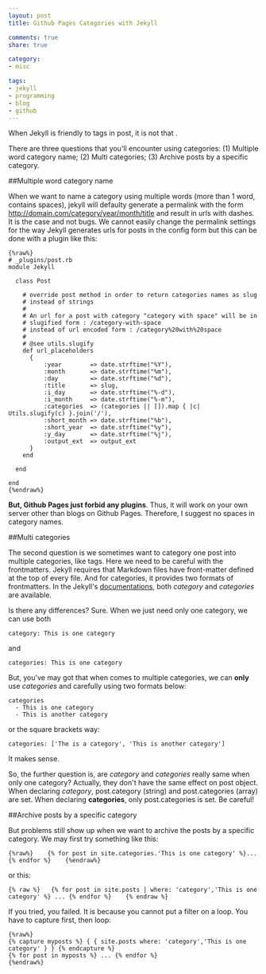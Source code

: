 ```yaml
---
layout: post
title: Github Pages Categories with Jekyll

comments: true
share: true

category:
- misc

tags:
- jekyll
- programming
- blog
- github
---
```


When Jekyll is friendly to tags in post, it is not that .


There are three questions that you'll encounter using categories: (1) Multiple word category name; (2) Multi categories; (3) Archive posts by a specific category.

##Multiple word category name

When we want to name a category using multiple words (more than 1 word, contains spaces), jekyll will defaulty generate a permalink with the form http://domain.com/category/year/month/title and result in urls with dashes. It is the case and not bugs. We cannot easily change the permalink settings for the way Jekyll generates urls for posts in the config form but this can be done with a plugin like this:


```
{%raw%}  
# _plugins/post.rb
module Jekyll

  class Post

    # override post method in order to return categories names as slug
    # instead of strings
    #
    # An url for a post with category "category with space" will be in
    # slugified form : /category-with-space
    # instead of url encoded form : /category%20with%20space
    #
    # @see utils.slugify
    def url_placeholders
      {
          :year        => date.strftime("%Y"),
          :month       => date.strftime("%m"),
          :day         => date.strftime("%d"),
          :title       => slug,
          :i_day       => date.strftime("%-d"),
          :i_month     => date.strftime("%-m"),
          :categories  => (categories || []).map { |c| Utils.slugify(c) }.join('/'),
          :short_month => date.strftime("%b"),
          :short_year  => date.strftime("%y"),
          :y_day       => date.strftime("%j"),
          :output_ext  => output_ext
      }
    end

  end

end
{%endraw%}  
```

**But, Github Pages just forbid any plugins**. Thus, it will work on your own server other than blogs on Github Pages. Therefore, I suggest no spaces in category names.  


##Multi categories

The second question is we sometimes want to category one post into multiple categories, like tags. Here we need to be careful with the frontmatters. Jekyll requires that Markdown files have front-matter defined at the top of every file. And for categories, it provides two formats of frontmatters. In the Jekyll's [documentations](http://jekyllrb.com/docs/frontmatter/#predefined-global-variables), both *category* and *categories* are available.

Is there any differences? Sure. When we just need only one category, we can use both 

```
category: This is one category
```

and 

```
categories: This is one category
```

But, you've may got that when comes to multiple categories, we can **only** use *categories* and carefully using two formats below:
```
categories
  - This is one category
  - This is another category
```

or the square brackets way:
```
categories: ['The is a category', 'This is another category']
```

It makes sense.


So, the further question is, are *category* and *categories* really same when only one category? Actually, they don't have the same effect on post object. When declaring *category*, post.category (string) and post.categories (array) are set. When declaring **categories**, only post.categories is set. Be careful!



##Archive posts by a specific category

But problems still show up when we want to archive the posts by a specific category. We may first try something like this:


`
{%raw%}   
{% for post in site.categories.'This is one category' %}...{% endfor %}   
{%endraw%}  
`

or this:

`
{% raw %}  
{% for post in site.posts | where: 'category','This is one category' %} ... {% endfor %}   
{% endraw %}  
`

If you tried, you failed. It is because you cannot put a filter on a loop. You have to capture first, then loop:

```
{%raw%}  
{% capture myposts %} { { site.posts where: 'category','This is one category' } } {% endcapture %}    
{% for post in myposts %} ... {% endfor %}   
{%endraw%}
```    


